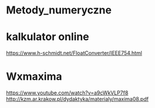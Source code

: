 # Metody_numeryczne
# kalkulator online
  https://www.h-schmidt.net/FloatConverter/IEEE754.html
# Wxmaxima
  https://www.youtube.com/watch?v=a9cWkVLP7f8
  http://kzm.ar.krakow.pl/dydaktyka/materialy/maxima08.pdf
